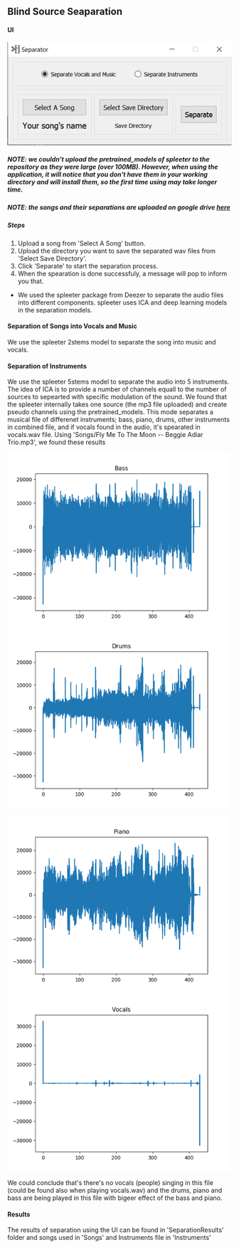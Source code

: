 ## Blind Source Seaparation

#### UI
<center>
<img src='DOC/UI.JPG'>
</center>

##### NOTE: we couldn't upload the pretrained_models of spleeter to the repository as they were large (over 100MB). However, when using the application, it will notice that you don't have them in your working directory and will install them, so the first time using may take longer time.
##### NOTE: the songs and their separations are uploaded on google drive [here](https://drive.google.com/drive/folders/1IrLSpqrKIKuhD1qMJITip7lEf8rjBk-o)

##### Steps
1. Upload a song from 'Select A Song' button.
2. Upload the directory you want to save the separated wav files from 'Select Save Directory'.
3. Click 'Separate' to start the separation process.
4. When the spearation is done successfuly, a message will pop to inform you that.


* We used the spleeter package from Deezer to separate the audio files into different components. spleeter uses ICA and deep learning models in the separation models.

#### Separation of Songs into Vocals and Music
We use the spleeter 2stems model to separate the song into music and vocals.

#### Separation of Instruments
We use the spleeter 5stems model to separate the audio into 5 instruments. The idea of ICA is to provide a number of channels equall to the number of sources to sepearted with specific modulation of the sound. We found that the spleeter internally takes one source (the mp3 file uploaded) and create pseudo channels using the pretrained_models. This mode separates a musical file of differenet instruments; bass, piano, drums, other instruments in combined file, and if vocals found in the audio, it's spearated in vocals.wav file.
Using 'Songs/Fly Me To The Moon -- Beggie Adiar Trio.mp3', we found these results
<div>
<p>
<img src='DOC/Bass.png' style='float: left;' width='500' height='400'>
<img src='DOC/Drums.png' width='500' height='400'> 
</p>

<p>
<img src='DOC/Piano.png' style='float: left;' width='500' height='400'>
<img src='DOC/vocals.png'  width='500' height='400'> 
</p></div>

We could conclude that's there's no vocals (people) singing in this file (could be found also when playing vocals.wav) and the drums, piano and bass are being played in this file with bigeer effect of the bass and piano.


#### Results
The results of separation using the UI can be found in 'SeparationResults' folder and songs used in 'Songs' and Instruments file in 'Instruments'